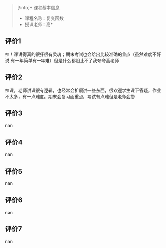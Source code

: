 >[!info]+ 课程基本信息
>
> - 课程名称：复变函数
> - 授课老师：高*

## 评价1

神！课讲得真的很好很有灵魂；期末考试也会给出比较准确的重点（虽然难度不好说 有一年简单有一年难）但是什么都阻止不了我夸夸高老师
## 评价2

神课，老师讲课很有逻辑，也经常会扩展讲一些东西，很欢迎学生课下答疑，作业不太多，有一点难度。期末会复习画重点，考试有点难但是老师会捞
## 评价3

nan
## 评价4

nan
## 评价5

nan
## 评价6

nan
## 评价7

nan
